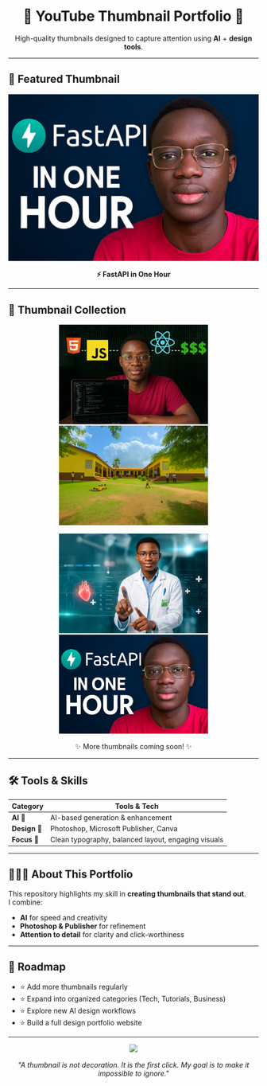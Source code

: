 <h1 align="center">🌟 YouTube Thumbnail Portfolio 🌟</h1>  
<p align="center">High-quality thumbnails designed to capture attention using <b>AI</b> + <b>design tools</b>.</p>  

---

## 🎯 Featured Thumbnail  

<p align="center">
  <img src="https://github.com/CephasTechOrg/thumbnail-portfolio/blob/main/YOUTUBE%20THUMBNAILS/fastapi.png" width="600" alt="Featured Thumbnail">
</p>  

<p align="center">
  <b>⚡ FastAPI in One Hour</b>  
</p>  

---

## 📂 Thumbnail Collection  

<p align="center">
  <img src="https://github.com/CephasTechOrg/thumbnail-portfolio/blob/main/YOUTUBE%20THUMBNAILS/learn%20html%2C%20css%20and%20javascript.png" width="300" alt="Learn HTML, CSS, JS">
  <img src="https://github.com/CephasTechOrg/thumbnail-portfolio/blob/main/YOUTUBE%20THUMBNAILS/renovated%20sch%20building.png" width="300" alt="Renovated School Building">
</p>  

<p align="center">
  <img src="https://github.com/CephasTechOrg/thumbnail-portfolio/blob/main/YOUTUBE%20THUMBNAILS/your%20health%20in%20real%20time.png" width="300" alt="Your Health in Real Time">
  <img src="https://github.com/CephasTechOrg/thumbnail-portfolio/blob/main/YOUTUBE%20THUMBNAILS/fastapi.png" width="300" alt="FastAPI in One Hour">
</p>  

<p align="center">✨ More thumbnails coming soon! ✨</p>  

---

## 🛠️ Tools & Skills  

| Category       | Tools & Tech |
|----------------|-------------|
| **AI** 🤖 | AI-based generation & enhancement |
| **Design** 🎨 | Photoshop, Microsoft Publisher, Canva |
| **Focus** 🎯 | Clean typography, balanced layout, engaging visuals |

---

## 👨🏾‍💻 About This Portfolio  

This repository highlights my skill in **creating thumbnails that stand out**.  
I combine:  
- **AI** for speed and creativity  
- **Photoshop & Publisher** for refinement  
- **Attention to detail** for clarity and click-worthiness  

---

## 🚀 Roadmap  

- ⭐ Add more thumbnails regularly  
- ⭐ Expand into organized categories (Tech, Tutorials, Business)  
- ⭐ Explore new AI design workflows  
- ⭐ Build a full design portfolio website  

---

<p align="center">
  <a href="https://github.com/CephasTechOrg/thumbnail-portfolio/tree/main/YOUTUBE%20THUMBNAILS">
    <img src="https://img.shields.io/badge/View%20All%20Thumbnails-Click%20Here-blue?style=for-the-badge&logo=github">
  </a>
</p>  

<p align="center">
  <i>"A thumbnail is not decoration. It is the first click. My goal is to make it impossible to ignore."</i>  
</p>
